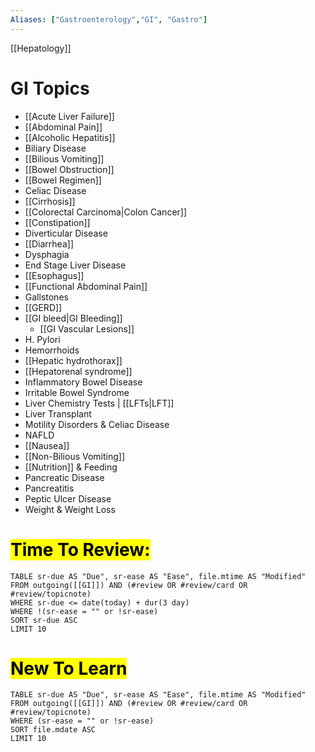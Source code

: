 ```yaml
---
Aliases: ["Gastroenterology","GI", "Gastro"]
---
```


[[Hepatology]]
# GI Topics
- [[Acute Liver Failure]]
- [[Abdominal Pain]]
- [[Alcoholic Hepatitis]]
- Biliary Disease
- [[Bilious Vomiting]]
- [[Bowel Obstruction]]
- [[Bowel Regimen]]
- Celiac Disease
- [[Cirrhosis]]
- [[Colorectal Carcinoma|Colon Cancer]]
- [[Constipation]]
- Diverticular Disease
- [[Diarrhea]]
- Dysphagia
- End Stage Liver Disease
- [[Esophagus]]
- [[Functional Abdominal Pain]]
- Gallstones
- [[GERD]]
- [[GI bleed|GI Bleeding]]
	- [[GI Vascular Lesions]]
- H. Pylori
- Hemorrhoids
- [[Hepatic hydrothorax]]
- [[Hepatorenal syndrome]]
- Inflammatory Bowel Disease
- Irritable Bowel Syndrome
- Liver Chemistry Tests | [[LFTs|LFT]]
- Liver Transplant
- Motility Disorders & Celiac Disease
- NAFLD
- [[Nausea]]
- [[Non-Bilious Vomiting]]
- [[Nutrition]] & Feeding
- Pancreatic Disease
- Pancreatitis
- Peptic Ulcer Disease
- Weight & Weight Loss



# <mark>Time To Review:</mark>

```dataview
TABLE sr-due AS "Due", sr-ease AS "Ease", file.mtime AS "Modified"
FROM outgoing([[GI]]) AND (#review OR #review/card OR #review/topicnote)
WHERE sr-due <= date(today) + dur(3 day)
WHERE !(sr-ease = "" or !sr-ease)
SORT sr-due ASC
LIMIT 10
```
# <mark>New To Learn</mark>
```dataview
TABLE sr-due AS "Due", sr-ease AS "Ease", file.mtime AS "Modified"
FROM outgoing([[GI]]) AND (#review OR #review/card OR #review/topicnote)
WHERE (sr-ease = "" or !sr-ease)
SORT file.mdate ASC
LIMIT 10
```

